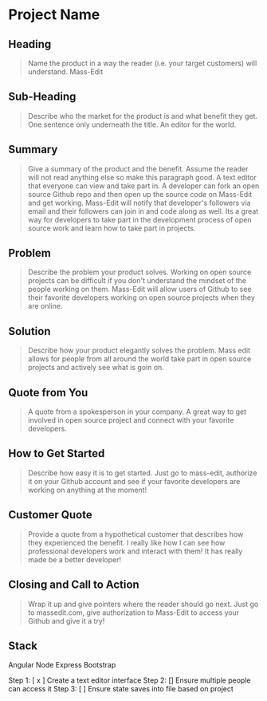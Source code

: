# Project Name #

<!-- 
> This material was originally posted [here](http://www.quora.com/What-is-Amazons-approach-to-product-development-and-product-management). It is reproduced here for posterities sake.

There is an approach called "working backwards" that is widely used at Amazon. They work backwards from the customer, rather than starting with an idea for a product and trying to bolt customers onto it. While working backwards can be applied to any specific product decision, using this approach is especially important when developing new products or features.

For new initiatives a product manager typically starts by writing an internal press release announcing the finished product. The target audience for the press release is the new/updated product's customers, which can be retail customers or internal users of a tool or technology. Internal press releases are centered around the customer problem, how current solutions (internal or external) fail, and how the new product will blow away existing solutions.

If the benefits listed don't sound very interesting or exciting to customers, then perhaps they're not (and shouldn't be built). Instead, the product manager should keep iterating on the press release until they've come up with benefits that actually sound like benefits. Iterating on a press release is a lot less expensive than iterating on the product itself (and quicker!).

If the press release is more than a page and a half, it is probably too long. Keep it simple. 3-4 sentences for most paragraphs. Cut out the fat. Don't make it into a spec. You can accompany the press release with a FAQ that answers all of the other business or execution questions so the press release can stay focused on what the customer gets. My rule of thumb is that if the press release is hard to write, then the product is probably going to suck. Keep working at it until the outline for each paragraph flows. 

Oh, and I also like to write press-releases in what I call "Oprah-speak" for mainstream consumer products. Imagine you're sitting on Oprah's couch and have just explained the product to her, and then you listen as she explains it to her audience. That's "Oprah-speak", not "Geek-speak".

Once the project moves into development, the press release can be used as a touchstone; a guiding light. The product team can ask themselves, "Are we building what is in the press release?" If they find they're spending time building things that aren't in the press release (overbuilding), they need to ask themselves why. This keeps product development focused on achieving the customer benefits and not building extraneous stuff that takes longer to build, takes resources to maintain, and doesn't provide real customer benefit (at least not enough to warrant inclusion in the press release).
 -->
 
## Heading ##
  > Name the product in a way the reader (i.e. your target customers) will understand.
Mass-Edit
## Sub-Heading ##
  > Describe who the market for the product is and what benefit they get. One sentence only underneath the title.
An editor for the world.
## Summary ##
  > Give a summary of the product and the benefit. Assume the reader will not read anything else so make this paragraph good.
A text editor that everyone can view and take part in. A developer can fork an open source Github repo and then open up the source code on Mass-Edit and get working. Mass-Edit will notify that developer's followers via email and their followers can join in and code along as well. Its a great way for developers to take part in the development process of open source work and learn how to take part in projects.
## Problem ##
  > Describe the problem your product solves.
Working on open source projects can be difficult if you don't understand the mindset of the people working on them. Mass-Edit will allow users of Github to see their favorite developers working on open source projects  when they are online.
## Solution ##
  > Describe how your product elegantly solves the problem.
Mass edit allows for people from all around the world take part in open source projects and actively see what is goin on.
## Quote from You ##
  > A quote from a spokesperson in your company.
A great way to get involved in open source project and connect with your favorite developers.
## How to Get Started ##
  > Describe how easy it is to get started.
Just go to mass-edit, authorize it on your Github account and see if your favorite developers are working on anything at the moment!
## Customer Quote ##
  > Provide a quote from a hypothetical customer that describes how they experienced the benefit.
I really like how I can see how professional developers work and interact with them! It has really made be a better developer!
## Closing and Call to Action ##
  > Wrap it up and give pointers where the reader should go next.
Just go to massedit.com, give authorization to Mass-Edit to access your Github and give it a try!


## Stack ##
Angular
Node
Express
Bootstrap

Step 1:
[ x ] Create a text editor interface
Step 2:
[] Ensure multiple people can access it
Step 3:
[ ] Ensure state saves into file based on project